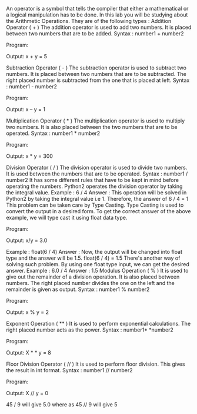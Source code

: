 An operator is a symbol that tells the compiler that either a mathematical or a logical manipulation has to be done. In this lab you will be studying about the Arithmetic Operations.
They are of the following types :
Addition Operator ( + )
The addition operator is used to add two numbers. It is placed between two numbers that are to be added.
Syntax : number1 + number2

Program:

Output:
x + y = 5

Subtraction Operator ( - )
The subtraction operator is used to subtract two numbers. It is placed between two numbers that are to be subtracted. The right placed number is subtracted from the one that is placed at left.
Syntax : number1 - number2

Program:

Output:
x – y = 1

Multiplication Operator ( * )
The multiplication operator is used to multiply two numbers. It is also placed between the two numbers that are to be operated.
Syntax : number1 * number2

Program:

Output:
x * y = 300

Division Operator ( / )
The division operator is used to divide two numbers. It is used between the numbers that are to be operated.
Syntax : number1 / number2
It has some different rules that have to be kept in mind before operating the numbers. Python2 operates the division operator by taking the integral value.
Example : 6 / 4
Answer : This operation will be solved in Python2 by taking the integral value i.e 1. Therefore, the answer of 6 / 4 = 1
This problem can be taken care by Type Casting. Type Casting is used to convert the output in a desired form.
To get the correct answer of the above example, we will type cast it using float data type.

Program:

Output:
x/y = 3.0

Example : float(6 / 4)
Answer : Now, the output will be changed into float type and the answer will be 1.5.
float(6 / 4) = 1.5
There's another way of solving such problem. By using one float type input, we can get the desired answer.
Example : 6.0 / 4
Answer : 1.5
Modulus Operation ( % )
It is used to give out the remainder of a division operation. It is also placed between numbers. The right placed number divides the one on the left and the remainder is given as output.
Syntax : number1 % number2

Program:

Output:
x % y = 2

Exponent Operation ( ** )
It is used to perform exponential calculations. The right placed number acts as the power.
Syntax : number1* *number2

Program:

Output:
X * * y = 8

Floor Division Operator ( // )
It is used to perform floor division. This gives the result in int format.
Syntax : number1 // number2

Program:

Output:
X // y = 0

45 / 9 will give 5.0 where as 45 // 9 will give 5